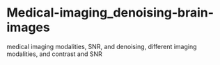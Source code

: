 # Medical-imaging_denoising-brain-images
medical imaging modalities, SNR, and denoising, different imaging  modalities, and contrast and SNR
